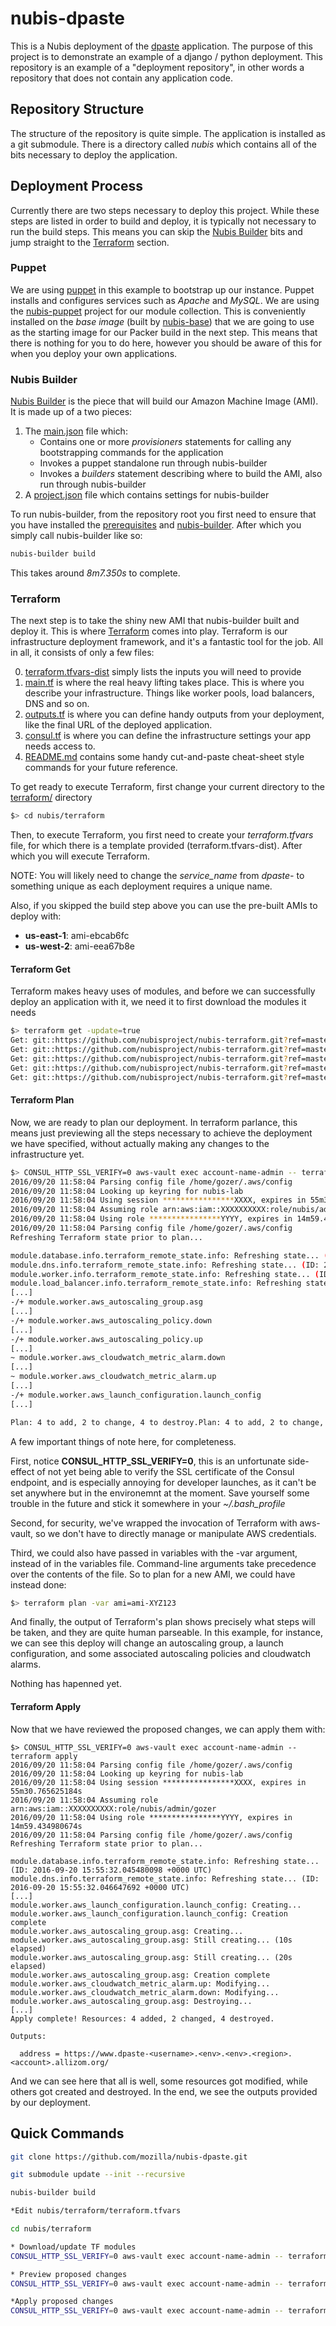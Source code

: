 ﻿# nubis-dpaste
This is a Nubis deployment of the [dpaste](https://github.com/bartTC/dpaste) application. The purpose of this project is to demonstrate an example of a django / python deployment. This repository is an example of a "deployment repository", in other words a repository that does not contain any application code.

## Repository Structure
The structure of the repository is quite simple. The application is installed as a git submodule. There is a directory called *nubis* which contains all of the bits necessary to deploy the application.


## Deployment Process
Currently there are two steps necessary to deploy this project. While these steps are listed in order to build and deploy, it is typically not necessary to run the build steps. This means you can skip the [Nubis Builder](#nubis-builder) bits and jump straight to the [Terraform](#terraform) section.


### Puppet
We are using [puppet](http://puppetlabs.com/) in this example to bootstrap up our instance. Puppet installs and configures services such as *Apache* and *MySQL*. We are using the [nubis-puppet](https://github.com/Nubisproject/nubis-puppet) project for our module collection. This is conveniently installed on the *base image* (built by [nubis-base](https://github.com/Nubisproject/nubis-base)) that we are going to use as the starting image for our Packer build in the next step. This means that there is nothing for you to do here, however you should be aware of this for when you deploy your own applications.


### Nubis Builder
[Nubis Builder](https://github.com/Nubisproject/nubis-builder) is the piece that will build our Amazon Machine Image (AMI). It is made up of a two pieces:

1. The [main.json](nubis/builder/provisioners.json) file which:
    * Contains one or more *provisioners* statements for calling  any bootstrapping commands for the application
    * Invokes a puppet standalone run through nubis-builder
    * Invokes a *builders* statement describing where to build the AMI, also run through nubis-builder
2. A [project.json](nubis/builder/project.json) file which contains settings for nubis-builder

To run nubis-builder, from the repository root you first need to ensure that you have installed the [prerequisites](https://github.com/Nubisproject/nubis-docs/blob/master/PREREQUISITES.md) and [nubis-builder](https://github.com/Nubisproject/nubis-builder#builder-quick-start). After which you simply call nubis-builder like so:
```bash
nubis-builder build
```
This takes around *8m7.350s* to complete.

### Terraform

The next step is to take the shiny new AMI that nubis-builder built and deploy it. This is where [Terraform](http://terraform.io) comes into play. Terraform is our infrastructure deployment framework, and it's a fantastic tool for the job. All in all, it consists of only a few files:

0. [terraform.tfvars-dist](nubis/terraform/terraform.tfvars-dist) simply lists the inputs you will need to provide
0. [main.tf](nubis/terraform/main.tf) is where the real heavy lifting takes place. This is where you describe your infrastructure. Things like worker pools, load balancers, DNS and so on.
0. [outputs.tf](nubis/terraform/outputs.tf) is where you can define handy outputs from your deployment, like the final URL of the deployed application.
0. [consul.tf](nubis/terraform/consul.tf) is where you can define the infrastructure settings your app needs access to.
0. [README.md](nubis/terraform/README.md) contains some handy cut-and-paste cheat-sheet style commands for your future reference.

To get ready to execute Terraform, first change your current directory to the [terraform/](nubis/terraform/) directory

```bash
$> cd nubis/terraform
```

Then, to execute Terraform, you first need to create your *terraform.tfvars* file, for which there is a template provided (terraform.tfvars-dist). After which you will execute Terraform.

NOTE: You will likely need to change the *service_name* from *dpaste-<username>* to something unique as each deployment requires a unique name.

Also, if you skipped the build step above you can use the pre-built AMIs to deploy with:

 * **us-east-1**: ami-ebcab6fc
 * **us-west-2**: ami-eea67b8e

#### Terraform Get

Terraform makes heavy uses of modules, and before we can successfully deploy an application with it, we need it to first download the modules it needs

```bash
$> terraform get -update=true
Get: git::https://github.com/nubisproject/nubis-terraform.git?ref=master (update)
Get: git::https://github.com/nubisproject/nubis-terraform.git?ref=master (update)
Get: git::https://github.com/nubisproject/nubis-terraform.git?ref=master (update)
Get: git::https://github.com/nubisproject/nubis-terraform.git?ref=master (update)
Get: git::https://github.com/nubisproject/nubis-terraform.git?ref=master (update)
```

#### Terraform Plan

Now, we are ready to plan our deployment. In terraform parlance, this means just previewing all the steps necessary to achieve the deployment we have specified, without actually making any changes to the infrastructure yet.

```bash
$> CONSUL_HTTP_SSL_VERIFY=0 aws-vault exec account-name-admin -- terraform plan
2016/09/20 11:58:04 Parsing config file /home/gozer/.aws/config
2016/09/20 11:58:04 Looking up keyring for nubis-lab
2016/09/20 11:58:04 Using session ****************XXXX, expires in 55m30.765625184s
2016/09/20 11:58:04 Assuming role arn:aws:iam::XXXXXXXXXX:role/nubis/admin/gozer
2016/09/20 11:58:04 Using role ****************YYYY, expires in 14m59.434980674s
2016/09/20 11:58:04 Parsing config file /home/gozer/.aws/config
Refreshing Terraform state prior to plan...

module.database.info.terraform_remote_state.info: Refreshing state... (ID: 2016-09-20 15:55:32.045480098 +0000 UTC)
module.dns.info.terraform_remote_state.info: Refreshing state... (ID: 2016-09-20 15:55:32.046647692 +0000 UTC)
module.worker.info.terraform_remote_state.info: Refreshing state... (ID: 2016-09-20 15:55:32.045973702 +0000 UTC)
module.load_balancer.info.terraform_remote_state.info: Refreshing state... (ID: 2016-09-20 15:55:32.048851647 +0000 UTC)
[...]
-/+ module.worker.aws_autoscaling_group.asg
[...]
-/+ module.worker.aws_autoscaling_policy.down
[...]
-/+ module.worker.aws_autoscaling_policy.up
[...]
~ module.worker.aws_cloudwatch_metric_alarm.down
[...]
~ module.worker.aws_cloudwatch_metric_alarm.up
[...]
-/+ module.worker.aws_launch_configuration.launch_config
[...]

Plan: 4 to add, 2 to change, 4 to destroy.Plan: 4 to add, 2 to change, 4 to destroy.
```

A few important things of note here, for completeness.

First, notice **CONSUL_HTTP_SSL_VERIFY=0**, this is an unfortunate side-effect of not yet
being able to verify the SSL certificate of the Consul endpoint, and is especially annoying for developer launches, as it can't be set anywhere but in the environemnt at the moment. Save yourself some trouble in the future and stick it somewhere in your *~/.bash_profile*

Second, for security, we've wrapped the invocation of Terraform with aws-vault, so we don't have to directly manage or manipulate AWS credentials.

Third, we could also have passed in variables with the -var argument, instead of in the variables file. Command-line arguments take precedence over the contents of the file. So to plan for a new AMI, we could have instead done:

```bash
$> terraform plan -var ami=ami-XYZ123
```

And finally, the output of Terraform's plan shows precisely what steps will be taken, and they are quite human parseable. In this example, for instance, we can see this deploy will change an autoscaling group, a launch configuration, and some associated autoscaling policies and cloudwatch alarms.

Nothing has hapenned yet.

#### Terraform Apply

Now that we have reviewed the proposed changes, we can apply them with:

```
$> CONSUL_HTTP_SSL_VERIFY=0 aws-vault exec account-name-admin -- terraform apply
2016/09/20 11:58:04 Parsing config file /home/gozer/.aws/config
2016/09/20 11:58:04 Looking up keyring for nubis-lab
2016/09/20 11:58:04 Using session ****************XXXX, expires in 55m30.765625184s
2016/09/20 11:58:04 Assuming role arn:aws:iam::XXXXXXXXXX:role/nubis/admin/gozer
2016/09/20 11:58:04 Using role ****************YYYY, expires in 14m59.434980674s
2016/09/20 11:58:04 Parsing config file /home/gozer/.aws/config
Refreshing Terraform state prior to plan...

module.database.info.terraform_remote_state.info: Refreshing state... (ID: 2016-09-20 15:55:32.045480098 +0000 UTC)
module.dns.info.terraform_remote_state.info: Refreshing state... (ID: 2016-09-20 15:55:32.046647692 +0000 UTC)
[...]
module.worker.aws_launch_configuration.launch_config: Creating...
module.worker.aws_launch_configuration.launch_config: Creation complete
module.worker.aws_autoscaling_group.asg: Creating...
module.worker.aws_autoscaling_group.asg: Still creating... (10s elapsed)
module.worker.aws_autoscaling_group.asg: Still creating... (20s elapsed)
module.worker.aws_autoscaling_group.asg: Creation complete
module.worker.aws_cloudwatch_metric_alarm.up: Modifying...
module.worker.aws_cloudwatch_metric_alarm.down: Modifying...
module.worker.aws_autoscaling_group.asg: Destroying...
[...]
Apply complete! Resources: 4 added, 2 changed, 4 destroyed.

Outputs:

  address = https://www.dpaste-<username>.<env>.<env>.<region>.<account>.allizom.org/
```

And we can see here that all is well, some resources got modified, while others got created and destroyed. In the end,  we see the outputs provided by our deployment.

## Quick Commands

```bash
git clone https://github.com/mozilla/nubis-dpaste.git

git submodule update --init --recursive

nubis-builder build

*Edit nubis/terraform/terraform.tfvars

cd nubis/terraform

* Download/update TF modules
CONSUL_HTTP_SSL_VERIFY=0 aws-vault exec account-name-admin -- terraform get

* Preview proposed changes
CONSUL_HTTP_SSL_VERIFY=0 aws-vault exec account-name-admin -- terraform plan

*Apply proposed changes
CONSUL_HTTP_SSL_VERIFY=0 aws-vault exec account-name-admin -- terraform apply

```
